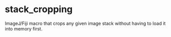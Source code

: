 # stack_cropping
ImageJ/Fiji macro that crops any given image stack without having to load it into memory first.
